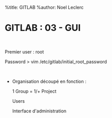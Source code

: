 %title: GITLAB
%author: Noel Leclerc


# GITLAB : 03 - GUI


<br>

Premier user : root

Password > vim /etc/gitlab/initial_root_password

<br>

* Organisation découpé en fonction :

	1 Group = 1/+ Project

	Users

	Interface d'administration
